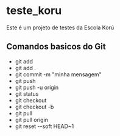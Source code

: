 # teste_koru

Este é um projeto de testes da Escola Korú

## Comandos basicos do Git
- git add <nome-arquivo>
- git add .
- git commit -m "minha mensagem"
- git push
- git push -u origin <nome-branch>
- git status
- git checkout <nome-branch>
- git checkout -b <nome-branch>
- git pull
- git pull origin <nome-branch>
- git reset --soft HEAD~1


